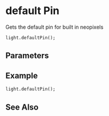 # default Pin

Gets the default pin for built in neopixels

```sig
light.defaultPin();
```

## Parameters


## Example

```blocks
light.defaultPin();
```

## See Also



